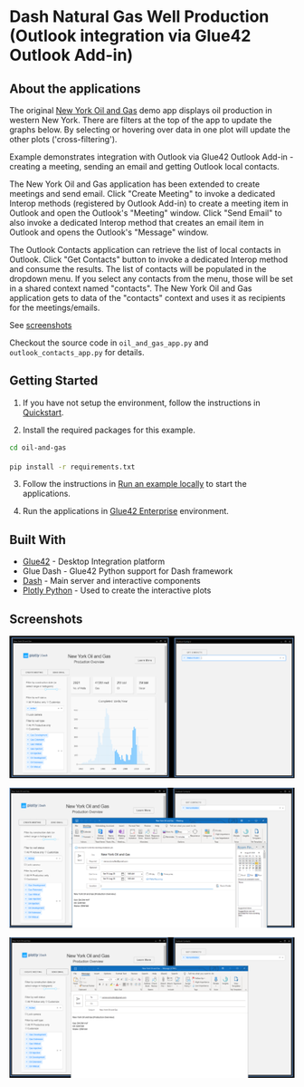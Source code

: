 # Dash Natural Gas Well Production (Outlook integration via Glue42 Outlook Add-in)

## About the applications

The original [New York Oil and Gas](https://dash-gallery.plotly.host/dash-oil-and-gas/) demo app displays oil production in western New York. There are filters at the top of the app to update the graphs below. By selecting or hovering over data in one plot will update the other plots ('cross-filtering').

Example demonstrates integration with Outlook via Glue42 Outlook Add-in - creating a meeting, sending an email and getting Outlook local contacts.

The New York Oil and Gas application has been extended to create meetings and send email. Click "Create Meeting" to invoke a dedicated Interop methods (registered by Outlook Add-in) to create a meeting item in Outlook and open the Outlook's "Meeting" window. Click "Send Email" to also invoke a dedicated Interop method that creates an email item in Outlook and opens the Outlook's "Message" window.

The Outlook Contacts application can retrieve the list of local contacts in Outlook. Click "Get Contacts" button to invoke a dedicated Interop method and consume the results. The list of contacts will be populated in the dropdown menu. If you select any contacts from the menu, those will be set in a shared context named "contacts". The New York Oil and Gas application gets to data of the "contacts" context and uses it as recipients for the meetings/emails.

See [screenshots](#Screenshots)

Checkout the source code in `oil_and_gas_app.py` and `outlook_contacts_app.py` for details.

## Getting Started

1. If you have not setup the environment, follow the instructions in [Quickstart](../README.md). 

2. Install the required packages for this example.

```sh
cd oil-and-gas

pip install -r requirements.txt
```

3. Follow the instructions in [Run an example locally](../README.md) to start the applications.

4. Run the applications in [Glue42 Enterprise](../README.md) environment.

## Built With

- [Glue42](https://glue42.com/) - Desktop Integration platform
- Glue Dash - Glue42 Python support for Dash framework
- [Dash](https://dash.plot.ly/) - Main server and interactive components
- [Plotly Python](https://plot.ly/python/) - Used to create the interactive plots

## Screenshots

![screenshot](screenshots/screenshot-1.png)

![screenshot](screenshots/screenshot-2.png)
 
![screenshot](screenshots/screenshot-3.png)
